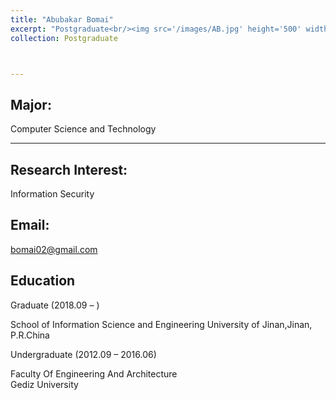 ```yaml
---
title: "Abubakar Bomai"
excerpt: "Postgraduate<br/><img src='/images/AB.jpg' height='500' width='300'>"
collection: Postgraduate



---
```

Major:   
---
Computer Science and Technology   

---
Research Interest:
---
Information Security

Email:            
---
bomai02@gmail.com



Education
----
Graduate (2018.09 –  ) 

School of Information Science and Engineering 
University of Jinan,Jinan, P.R.China 

Undergraduate (2012.09 – 2016.06) 

Faculty Of Engineering And Architecture  
Gediz University 




